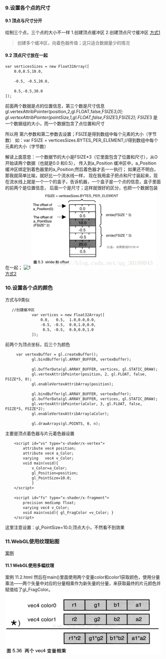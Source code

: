 ### 9.设置各个点的尺寸
#### 9.1 顶点与尺寸分开 
绘制三个点，三个点的大小不一样
1.创建顶点缓冲区
2.创建顶点尺寸缓冲区
[方式1](09.html)

>创建多个缓冲区，向着色器传值；这只适合数据量少的情况
#### 9.2 顶点尺寸放在一起
```
var verticesSizes = new Float32Array([
    0.0,0.5,10.0,

    -0.5, -0.5,20.0,

    0.5,-0.5,30.0
]);
```
前面两个数据是点的位置信息，第三个数是尺寸信息
gl.vertexAttribPointer(position,2,gl.FLOAT,false,FSIZE*3,0);
gl.vertexAttribPointer(pointSize,1,gl.FLOAT,false,FSIZE*3,FSIZE*2);
FSIZE*3 是一个数据组的大小，而一个数据包含了点位置和尺寸

所以用 第六参数和第二参数去设置；FSIZE是得到数组中每个元素的大小（字节数）
如：var FSIZE = verticesSizes.BYTES_PER_ELEMENT;//得到数组中每个元素的大小（字节数）
 

解读上面意思：一个数据节的大小是FSIZE*3（它里面包含了位置和尺寸），从O开始读两个数据（也就是0.0 和0.5），
传入到a_Position 缓冲区中，a_Position 缓冲区绑定到着色器里的a_Position;然后着色器才去一一执行； 如果还不明白，那我就简单比喻，就好比一个流水线一样，
现在我用盒子把点和尺寸装起来，现在流水线上就是一个一个的盒子，告诉机器，一个盒子是一个点的信息，盒子里面的前两个是位置信息，
后面一个是尺寸；这样就很好的区分，也把一个数据包装在一起；
![1](/resources/imgs/vertexAttribPointer.png)
![2](resources/imgs/vaps.png)
[方式2](09.1.html)

### 10.设置各个点的颜色
方式与9类似
```
   //创建缓冲区
            var vertices = new Float32Array([
                0.0,   0.5,  1.0,0.0,0.0,
				-0.5, -0.5,  0.0,1.0,0.0,
				 0.5, -0.5,  0.0,0.0,1.0
            ]);
```
前两个为顶点坐标，后三个为颜色
```
     var vertexBuffer = gl.createBuffer();
            gl.bindBuffer(gl.ARRAY_BUFFER, vertexBuffer);

            gl.bufferData(gl.ARRAY_BUFFER, vertices, gl.STATIC_DRAW);
            gl.vertexAttribPointer(position, 2, gl.FLOAT, false, FSIZE*5, 0);
            gl.enableVertexAttribArray(position);

            gl.bindBuffer(gl.ARRAY_BUFFER, vertexBuffer);
            gl.bufferData(gl.ARRAY_BUFFER, vertices, gl.STATIC_DRAW);
            gl.vertexAttribPointer(aColor, 3, gl.FLOAT, false, FSIZE*5, FSIZE*2);
            gl.enableVertexAttribArray(aColor);

            gl.drawArrays(gl.POINTS, 0, n);  
```
主要是顶点着色器与片元着色器设置
```
    <script id="vs" type="x-shader/x-vertex">
        attribute vec4 position; 
		attribute vec4 a_Color; 
		varying   vec4 v_Color;
		void main(void){ 
			v_Color=a_Color; 
			gl_Position=position; 
			gl_PointSize=10.0;
			}
    </script>

    <script id="fs" type="x-shader/x-fragment">
		precision mediump float;
		varying vec4 v_Color;
        void main(void){ gl_FragColor =v_Color; }
    </script>
```
这里注意设置：gl_PointSize=10.0;顶点大小，不然看不到效果

### 11.WebGL使用纹理贴图
[案例](https://blog.csdn.net/qq_30100043/article/details/72771864)

#### 11.1 WebGL使用多幅纹理
案例 11.2.html
然后在main()里面使用两个变量color和color1获取颜色，使用分量乘法——两个矢量中对应的分量相乘作为新矢量的分量，来获取最终的片元颜色并赋值给了gl_FragColor。
![vec4矢量相乘](resources/imgs/20170527142725349.png)